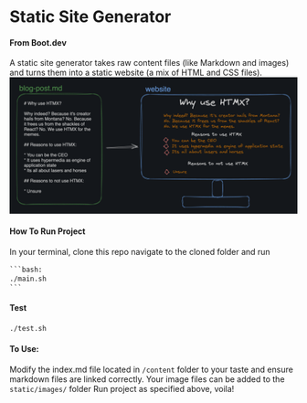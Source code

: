 # Static Site Generator

#### From Boot.dev
A static site generator takes raw content files (like Markdown and images) and turns them into a static website (a mix of HTML and CSS files).
![alt text](static_site_overview.png)


#### How To Run Project
In your terminal, clone this repo
    navigate to the cloned folder and run

    ```bash:
    ./main.sh
    ```

#### Test
```bash
./test.sh
```


#### To Use:
Modify the index.md file located in `/content` folder to your taste and ensure markdown files are linked correctly.
Your image files can be added to the `static/images/` folder
Run project as specified above, voila!
